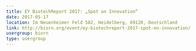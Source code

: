 ```yaml
---
title: EY BiotechReport 2017: „Spot on Innovation“
date: 2017-05-17
location: Im Neuenheimer Feld 582, Heidelberg, 69120, Deutschland
link: http://biorn.org/event/ey-biotechreport-2017-spot-on-innovation/
usergroup: biorn
type: usergroup
---
```


